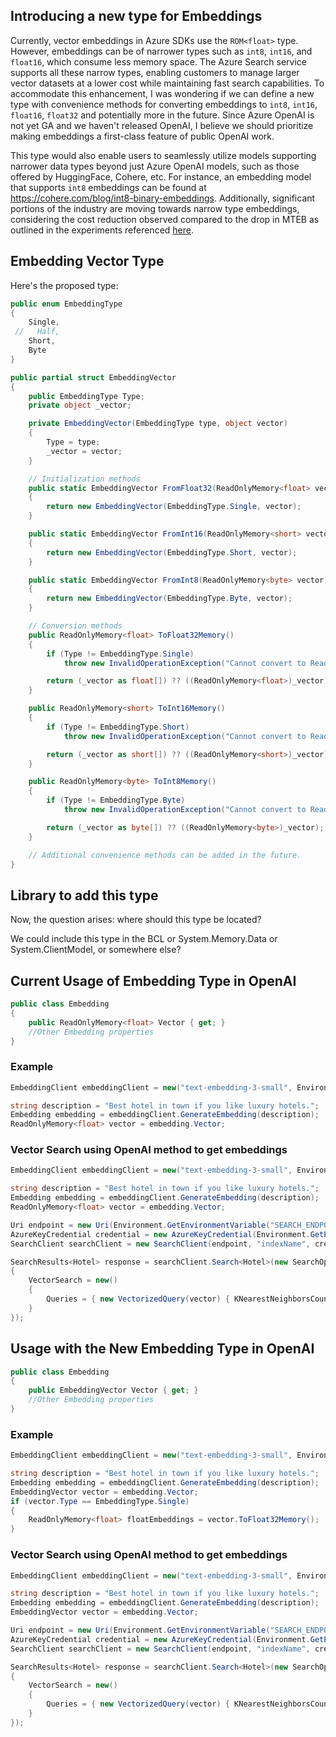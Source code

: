 ## Introducing a new type for Embeddings

Currently, vector embeddings in Azure SDKs use the `ROM<float>` type. However, embeddings can be of narrower types such as `int8`, `int16`, and `float16`, which consume less memory space. The Azure Search service supports all these narrow types, enabling customers to manage larger vector datasets at a lower cost while maintaining fast search capabilities. To accommodate this enhancement, I was wondering if we can define a new type with convenience methods for converting embeddings to `int8`, `int16`, `float16`, `float32` and potentially more in the future. Since Azure OpenAI is not yet GA and we haven't released OpenAI, I believe we should prioritize making embeddings a first-class feature of public OpenAI work. 

This type would also enable users to seamlessly utilize models supporting narrower data types beyond just Azure OpenAI models, such as those offered by HuggingFace, Cohere, etc. For instance, an embedding model that supports `int8` embeddings can be found at https://cohere.com/blog/int8-binary-embeddings. Additionally, significant portions of the industry are moving towards narrow type embeddings, considering the cost reduction observed compared to the drop in MTEB as outlined in the experiments referenced [here](https://huggingface.co/blog/embedding-quantization#quantization-experiments).

## Embedding Vector Type

Here's the proposed type:

```csharp
public enum EmbeddingType
{
    Single,
 //   Half,
    Short,
    Byte
}

public partial struct EmbeddingVector
{
    public EmbeddingType Type;
    private object _vector;

    private EmbeddingVector(EmbeddingType type, object vector)
    {
        Type = type;
        _vector = vector;
    }

    // Initialization methods
    public static EmbeddingVector FromFloat32(ReadOnlyMemory<float> vector)
    {
        return new EmbeddingVector(EmbeddingType.Single, vector);
    }

    public static EmbeddingVector FromInt16(ReadOnlyMemory<short> vector)
    {
        return new EmbeddingVector(EmbeddingType.Short, vector);
    }

    public static EmbeddingVector FromInt8(ReadOnlyMemory<byte> vector)
    {
        return new EmbeddingVector(EmbeddingType.Byte, vector);
    }

    // Conversion methods
    public ReadOnlyMemory<float> ToFloat32Memory()
    {
        if (Type != EmbeddingType.Single)
            throw new InvalidOperationException("Cannot convert to ReadOnlyMemory<float>.");

        return (_vector as float[]) ?? ((ReadOnlyMemory<float>)_vector);
    }

    public ReadOnlyMemory<short> ToInt16Memory()
    {
        if (Type != EmbeddingType.Short)
            throw new InvalidOperationException("Cannot convert to ReadOnlyMemory<short>.");

        return (_vector as short[]) ?? ((ReadOnlyMemory<short>)_vector);
    }

    public ReadOnlyMemory<byte> ToInt8Memory()
    {
        if (Type != EmbeddingType.Byte)
            throw new InvalidOperationException("Cannot convert to ReadOnlyMemory<byte>.");

        return (_vector as byte[]) ?? ((ReadOnlyMemory<byte>)_vector);
    }

    // Additional convenience methods can be added in the future.
}
```

## Library to add this type
Now, the question arises: where should this type be located?

We could include this type in the BCL or System.Memory.Data or System.ClientModel, or somewhere else?

## Current Usage of Embedding Type in OpenAI

```csharp
public class Embedding 
{
    public ReadOnlyMemory<float> Vector { get; }
    //Other Embedding properties		
}
```

### Example
```csharp
EmbeddingClient embeddingClient = new("text-embedding-3-small", Environment.GetEnvironmentVariable("OPENAI_API_KEY"));

string description = "Best hotel in town if you like luxury hotels.";
Embedding embedding = embeddingClient.GenerateEmbedding(description);
ReadOnlyMemory<float> vector = embedding.Vector;
```

### Vector Search using OpenAI method to get embeddings

```csharp
EmbeddingClient embeddingClient = new("text-embedding-3-small", Environment.GetEnvironmentVariable("OPENAI_API_KEY"));

string description = "Best hotel in town if you like luxury hotels.";
Embedding embedding = embeddingClient.GenerateEmbedding(description);
ReadOnlyMemory<float> vector = embedding.Vector;

Uri endpoint = new Uri(Environment.GetEnvironmentVariable("SEARCH_ENDPOINT"));
AzureKeyCredential credential = new AzureKeyCredential(Environment.GetEnvironmentVariable("SEARCH_API_KEY"));
SearchClient searchClient = new SearchClient(endpoint, "indexName", credential);

SearchResults<Hotel> response = searchClient.Search<Hotel>(new SearchOptions
{
    VectorSearch = new()
    {
        Queries = { new VectorizedQuery(vector) { KNearestNeighborsCount = 3, Fields = { "DescriptionVector" }}}
    }
});
```

##  Usage with the New Embedding Type in OpenAI

```csharp
public class Embedding 
{
    public EmbeddingVector Vector { get; }
    //Other Embedding properties		
}
```

### Example
```csharp
EmbeddingClient embeddingClient = new("text-embedding-3-small", Environment.GetEnvironmentVariable("OPENAI_API_KEY"));

string description = "Best hotel in town if you like luxury hotels.";
Embedding embedding = embeddingClient.GenerateEmbedding(description);
EmbeddingVector vector = embedding.Vector;
if (vector.Type == EmbeddingType.Single)
{
    ReadOnlyMemory<float> floatEmbeddings = vector.ToFloat32Memory();
}
```

### Vector Search using OpenAI method to get embeddings

```csharp
EmbeddingClient embeddingClient = new("text-embedding-3-small", Environment.GetEnvironmentVariable("OPENAI_API_KEY"));

string description = "Best hotel in town if you like luxury hotels.";
Embedding embedding = embeddingClient.GenerateEmbedding(description);
EmbeddingVector vector = embedding.Vector;

Uri endpoint = new Uri(Environment.GetEnvironmentVariable("SEARCH_ENDPOINT"));
AzureKeyCredential credential = new AzureKeyCredential(Environment.GetEnvironmentVariable("SEARCH_API_KEY"));
SearchClient searchClient = new SearchClient(endpoint, "indexName", credential);

SearchResults<Hotel> response = searchClient.Search<Hotel>(new SearchOptions
{
    VectorSearch = new()
    {
        Queries = { new VectorizedQuery(vector) { KNearestNeighborsCount = 3, Fields = { "DescriptionVector" }}}
    }
});
```